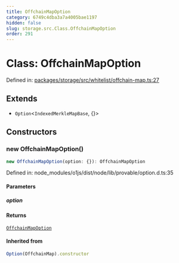 ```yaml
---
title: OffchainMapOption
category: 6749c4dba3a7a4005bae1197
hidden: false
slug: storage.src.Class.OffchainMapOption
order: 291
---
```


# Class: OffchainMapOption

Defined in: [packages/storage/src/whitelist/offchain-map.ts:27](https://github.com/zkcloudworker/minatokens-lib/blob/main/packages/storage/src/whitelist/offchain-map.ts#L27)

## Extends

- `Option`\<`IndexedMerkleMapBase`, \{\}\>

## Constructors

### new OffchainMapOption()

```ts
new OffchainMapOption(option: {}): OffchainMapOption
```

Defined in: node\_modules/o1js/dist/node/lib/provable/option.d.ts:35

#### Parameters

##### option

#### Returns

[`OffchainMapOption`](storagesrcclassoffchainmapoption)

#### Inherited from

```ts
Option(OffchainMap).constructor
```

